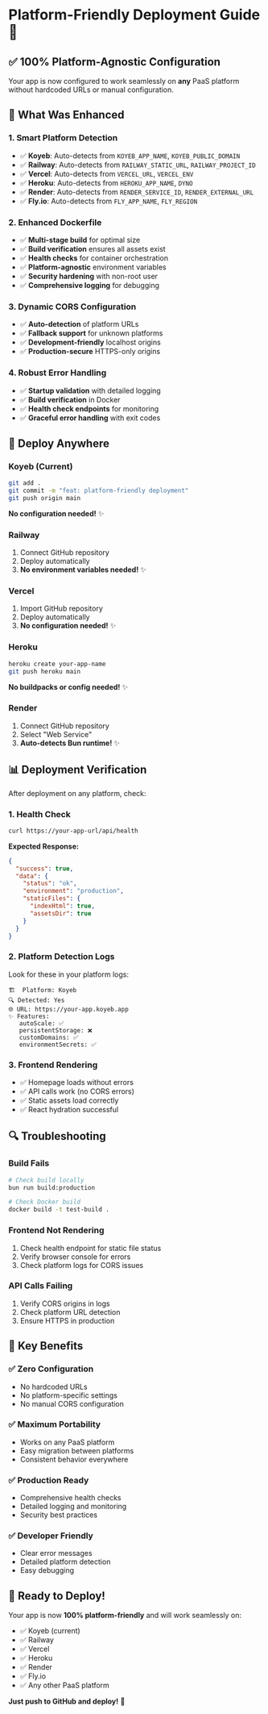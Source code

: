 # Platform-Friendly Deployment Guide 🚀

## ✅ **100% Platform-Agnostic Configuration**

Your app is now configured to work seamlessly on **any** PaaS platform without hardcoded URLs or manual configuration.

## 🔧 **What Was Enhanced**

### **1. Smart Platform Detection**
- ✅ **Koyeb**: Auto-detects from `KOYEB_APP_NAME`, `KOYEB_PUBLIC_DOMAIN`
- ✅ **Railway**: Auto-detects from `RAILWAY_STATIC_URL`, `RAILWAY_PROJECT_ID`
- ✅ **Vercel**: Auto-detects from `VERCEL_URL`, `VERCEL_ENV`
- ✅ **Heroku**: Auto-detects from `HEROKU_APP_NAME`, `DYNO`
- ✅ **Render**: Auto-detects from `RENDER_SERVICE_ID`, `RENDER_EXTERNAL_URL`
- ✅ **Fly.io**: Auto-detects from `FLY_APP_NAME`, `FLY_REGION`

### **2. Enhanced Dockerfile**
- ✅ **Multi-stage build** for optimal size
- ✅ **Build verification** ensures all assets exist
- ✅ **Health checks** for container orchestration
- ✅ **Platform-agnostic** environment variables
- ✅ **Security hardening** with non-root user
- ✅ **Comprehensive logging** for debugging

### **3. Dynamic CORS Configuration**
- ✅ **Auto-detection** of platform URLs
- ✅ **Fallback support** for unknown platforms
- ✅ **Development-friendly** localhost origins
- ✅ **Production-secure** HTTPS-only origins

### **4. Robust Error Handling**
- ✅ **Startup validation** with detailed logging
- ✅ **Build verification** in Docker
- ✅ **Health check endpoints** for monitoring
- ✅ **Graceful error handling** with exit codes

## 🚀 **Deploy Anywhere**

### **Koyeb (Current)**
```bash
git add .
git commit -m "feat: platform-friendly deployment"
git push origin main
```
**No configuration needed!** ✨

### **Railway**
1. Connect GitHub repository
2. Deploy automatically
3. **No environment variables needed!** ✨

### **Vercel**
1. Import GitHub repository
2. Deploy automatically
3. **No configuration needed!** ✨

### **Heroku**
```bash
heroku create your-app-name
git push heroku main
```
**No buildpacks or config needed!** ✨

### **Render**
1. Connect GitHub repository
2. Select "Web Service"
3. **Auto-detects Bun runtime!** ✨

## 📊 **Deployment Verification**

After deployment on any platform, check:

### **1. Health Check**
```bash
curl https://your-app-url/api/health
```

**Expected Response:**
```json
{
  "success": true,
  "data": {
    "status": "ok",
    "environment": "production",
    "staticFiles": {
      "indexHtml": true,
      "assetsDir": true
    }
  }
}
```

### **2. Platform Detection Logs**
Look for these in your platform logs:
```
🏗️  Platform: Koyeb
🔍 Detected: Yes
🌐 URL: https://your-app.koyeb.app
✨ Features:
   autoScale: ✅
   persistentStorage: ❌
   customDomains: ✅
   environmentSecrets: ✅
```

### **3. Frontend Rendering**
- ✅ Homepage loads without errors
- ✅ API calls work (no CORS errors)
- ✅ Static assets load correctly
- ✅ React hydration successful

## 🔍 **Troubleshooting**

### **Build Fails**
```bash
# Check build locally
bun run build:production

# Check Docker build
docker build -t test-build .
```

### **Frontend Not Rendering**
1. Check health endpoint for static file status
2. Verify browser console for errors
3. Check platform logs for CORS issues

### **API Calls Failing**
1. Verify CORS origins in logs
2. Check platform URL detection
3. Ensure HTTPS in production

## 🎯 **Key Benefits**

### **✅ Zero Configuration**
- No hardcoded URLs
- No platform-specific settings
- No manual CORS configuration

### **✅ Maximum Portability**
- Works on any PaaS platform
- Easy migration between platforms
- Consistent behavior everywhere

### **✅ Production Ready**
- Comprehensive health checks
- Detailed logging and monitoring
- Security best practices

### **✅ Developer Friendly**
- Clear error messages
- Detailed platform detection
- Easy debugging

## 🚀 **Ready to Deploy!**

Your app is now **100% platform-friendly** and will work seamlessly on:
- ✅ Koyeb (current)
- ✅ Railway
- ✅ Vercel
- ✅ Heroku
- ✅ Render
- ✅ Fly.io
- ✅ Any other PaaS platform

**Just push to GitHub and deploy!** 🎉
